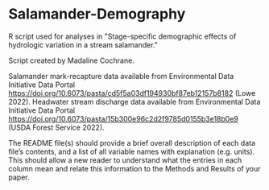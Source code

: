 # Salamander-Demography
R script used for analyses in "Stage-specific demographic effects of hydrologic variation in a stream salamander." 

Script created by Madaline Cochrane. 

Salamander mark-recapture data available from Environmental Data Initiative Data Portal https://doi.org/10.6073/pasta/cd5f5a03df194930bf87eb12157b8182 (Lowe 2022). Headwater stream discharge data available from Environmental Data Initiative Data Portal https://doi.org/10.6073/pasta/15b300e96c2d2f9785d0155b3e18b0e9 (USDA Forest Service 2022). 

The README file(s) should provide a brief overall description of each data file’s contents, and a list of all variable names with explanation (e.g. units). This should allow a new reader to understand what the entries in each column mean and relate this information to the Methods and Results of your paper.
